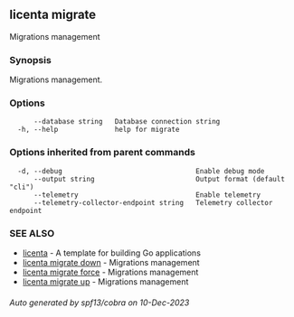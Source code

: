 ## licenta migrate

Migrations management

### Synopsis

Migrations management.

### Options

```
      --database string   Database connection string
  -h, --help              help for migrate
```

### Options inherited from parent commands

```
  -d, --debug                                 Enable debug mode
      --output string                         Output format (default "cli")
      --telemetry                             Enable telemetry
      --telemetry-collector-endpoint string   Telemetry collector endpoint
```

### SEE ALSO

* [licenta](licenta.md)	 - A template for building Go applications
* [licenta migrate down](licenta_migrate_down.md)	 - Migrations management
* [licenta migrate force](licenta_migrate_force.md)	 - Migrations management
* [licenta migrate up](licenta_migrate_up.md)	 - Migrations management

###### Auto generated by spf13/cobra on 10-Dec-2023
